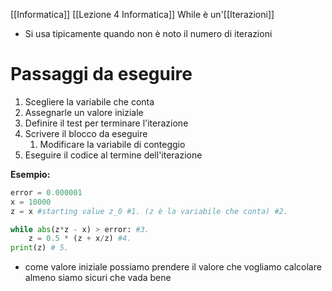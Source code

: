 [[Informatica]] [[Lezione 4 Informatica]]
While è un'[[Iterazioni]] 

- Si usa tipicamente quando non è noto il numero di iterazioni

# Passaggi da eseguire
1. Scegliere la variabile che conta
2. Assegnarle un valore iniziale
3. Definire il test per terminare l'iterazione
4. Scrivere il blocco da eseguire
	1. Modificare la variabile di conteggio
5. Eseguire il codice al termine dell'iterazione

**Esempio:**
```python
error = 0.000001
x = 10000 
z = x #starting value z_0 #1. (z è la variabile che conta) #2. 

while abs(z*z - x) > error: #3.
    z = 0.5 * (z + x/z) #4.
print(z) # 5. 
```
- come valore iniziale possiamo prendere il valore che vogliamo calcolare almeno siamo sicuri che vada bene




